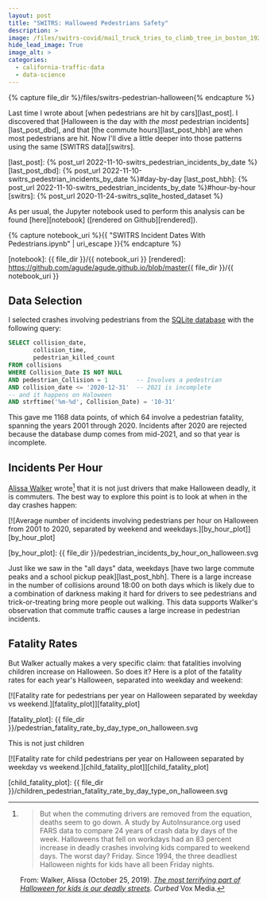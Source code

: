 ```yaml
---
layout: post
title: "SWITRS: Halloweed Pedestrians Safety"
description: >
image: /files/switrs-covid/mail_truck_tries_to_climb_tree_in_boston_1927.jpg
hide_lead_image: True
image_alt: >
categories: 
  - california-traffic-data 
  - data-science
---
```


{% capture file_dir %}/files/switrs-pedestrian-halloween{% endcapture %}

Last time I wrote about [when pedestrians are hit by cars][last_post]. I
discovered that [Halloween is the day with _the most_ pedestrian
incidents][last_post_dbd], and that [the commute hours][last_post_hbh] are
when most pedestrians are hit. Now I'll dive a little deeper into those
patterns using the same [SWITRS data][switrs].

[last_post]: {% post_url 2022-11-10-switrs_pedestrian_incidents_by_date %}
[last_post_dbd]: {% post_url 2022-11-10-switrs_pedestrian_incidents_by_date %}#day-by-day
[last_post_hbh]: {% post_url 2022-11-10-switrs_pedestrian_incidents_by_date %}#hour-by-hour
[switrs]: {% post_url 2020-11-24-switrs_sqlite_hosted_dataset %}

As per usual, the Jupyter notebook used to perform this analysis can be found
[here][notebook] ([rendered on Github][rendered]).

{% capture notebook_uri %}{{ "SWITRS Incident Dates With Pedestrians.ipynb" | uri_escape }}{% endcapture %} 

[notebook]: {{ file_dir }}/{{ notebook_uri }}
[rendered]: https://github.com/agude/agude.github.io/blob/master{{ file_dir }}/{{ notebook_uri }}

## Data Selection 

I selected crashes involving pedestrians from the [SQLite database][s2s] with
the following query:

[s2s]: https://github.com/agude/SWITRS-to-SQLite

```sql
SELECT collision_date,
       collision_time,
       pedestrian_killed_count
FROM collisions
WHERE Collision_Date IS NOT NULL
AND pedestrian_Collision = 1        -- Involves a pedestrian
AND collision_date <= '2020-12-31'  -- 2021 is incomplete
-- and it happens on Haloween
AND strftime('%m-%d', Collision_Date) = '10-31'
```

This gave me 1168 data points, of which 64 involve a pedestrian fatality,
spanning the years 2001 through 2020\. Incidents after 2020 are rejected
because the database dump comes from mid-2021, and so that year is incomplete.

## Incidents Per Hour

[Alissa Walker][aw_curbed] wrote[^aw_quote] that it is not just drivers that make
Halloween deadly, it is commuters. The best way to explore this point is to
look at when in the day crashes happen:

[aw_curbed]: https://archive.curbed.com/2019/10/25/20927701/halloween-safety-pedestrian-deaths-kids

[^aw_quote]:
    > But when the commuting drivers are removed from the equation, deaths
    > seem to go down. A study by AutoInsurance.org used FARS data to compare
    > 24 years of crash data by days of the week. Halloweens that fell on
    > workdays had an 83 percent increase in deadly crashes involving kids
    > compared to weekend days. The worst day? Friday. Since 1994, the three
    > deadliest Halloween nights for kids have all been Friday nights.

    From: Walker, Alissa (October 25, 2019). [_The most terrifying part of
    Halloween for kids is our deadly streets_][aw_curbed]. _Curbed_ Vox Media.

[![Average number of incidents involving pedestrians per hour on Halloween
from 2001 to 2020, separated by weekend and
weekdays.][by_hour_plot]][by_hour_plot]

[by_hour_plot]: {{ file_dir }}/pedestrian_incidents_by_hour_on_halloween.svg

Just like we saw in the "all days" data, weekdays [have two large commute
peaks and a school pickup peak][last_post_hbh]. There is a large increase in
the number of collisions around 18:00 on both days which is likely due to a
combination of darkness making it hard for drivers to see pedestrians and
trick-or-treating bring more people out walking. This data supports Walker's
observation that commute traffic causes a large increase in pedestrian
incidents.

## Fatality Rates

But Walker actually makes a very specific claim: that fatalities involving
children increase on Halloween. So does it? Here is a plot of the fatality
rates for each year's Halloween, separated into weekday and weekend:

[![Fatality rate for pedestrians per year on Halloween separated by weekday vs
weekend.][fatality_plot]][fatality_plot]

[fatality_plot]: {{ file_dir }}/pedestrian_fatality_rate_by_day_type_on_halloween.svg

This is not just children

[![Fatality rate for child pedestrians per year on Halloween separated by
weekday vs weekend.][child_fatality_plot]][child_fatality_plot]

[child_fatality_plot]: {{ file_dir }}/children_pedestrian_fatality_rate_by_day_type_on_halloween.svg
